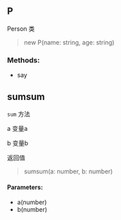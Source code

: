 ## P
Person 类
> new P(name: string, age: string)
### Methods:
- say

## sumsum
`sum` 方法

a 变量a

b 变量b

返回值

> sumsum(a: number, b: number)
#### Parameters:
- a(number)
- b(number)
